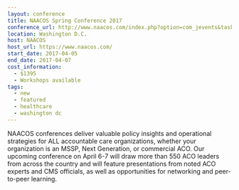 ```yaml
---
layout: conference
title: NAACOS Spring Conference 2017
conference_url: http://www.naacos.com/index.php?option=com_jevents&task=icalrepeat.detail&evid=3&Itemid=136&year=2017&month=04&day=05&title=naacos-spring-2017-conference&uid=99e11affdd9122efa5201dee5cb4fff7
location: Washington D.C.
host: NAACOS
host_url: https://www.naacos.com/
start_date: 2017-04-05
end_date: 2017-04-07
cost_information:
  - $1395
  - Workshops available
tags:
  - new
  - featured
  - healthcare
  - washington dc
---
```


NAACOS conferences deliver valuable policy insights and operational strategies for ALL accountable care organizations, whether your organization is an MSSP, Next Generation, or commercial ACO. Our upcoming conference on April 6-7 will draw more than 550 ACO leaders from across the country and will feature presentations from noted ACO experts and CMS officials, as well as opportunities for networking and peer-to-peer learning.
